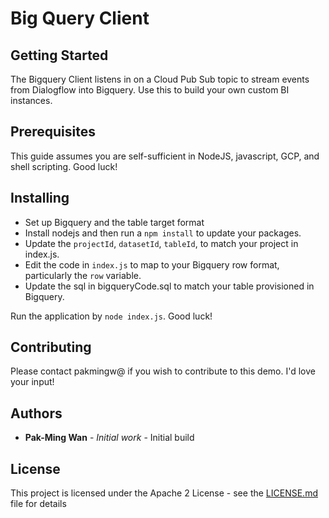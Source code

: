 # Big Query Client

## Getting Started

The Bigquery Client listens in on a Cloud Pub Sub topic to stream events from Dialogflow into Bigquery. Use this to build your own custom BI instances.

## Prerequisites

This guide assumes you are self-sufficient in NodeJS, javascript, GCP, and shell scripting. Good luck!

## Installing

* Set up Bigquery and the table target format
* Install nodejs and then run a `npm install` to update your packages.
* Update the `projectId`, `datasetId`, `tableId`, to match your project in index.js.
* Edit the code in `index.js` to map to your Bigquery row format, particularly the `row` variable.
* Update the sql in bigqueryCode.sql to match your table provisioned in Bigquery.

Run the application by `node index.js`. Good luck!

## Contributing

Please contact pakmingw@ if you wish to contribute to this demo. I'd love your input!

## Authors

* **Pak-Ming Wan** - *Initial work* - Initial build

## License

This project is licensed under the Apache 2 License - see the [LICENSE.md](LICENSE.md) file for details

